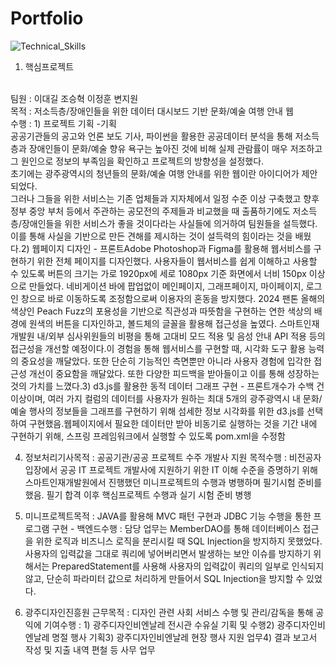# Portfolio
![Technical_Skills](https://github.com/baekdori/Portfolio/assets/155928591/bc424cb2-ca64-4e01-b152-e2179e9af012)

1. 핵심프로젝트
<br>
팀원 : 이대길 조승혁 이정훈 변지원
 <br>
목적 : 저소득층/장애인들을 위한 데이터 대시보드 기반 문화/예술 여행 안내 웹
<br>
수행 : 1) 프로젝트 기획 -기획
<br>
공공기관들의 공고와 언론 보도 기사, 파이썬을 활용한 공공데이터 분석을 통해 저소득층과 장애인들이 문화/예술 향유 욕구는 높아진 것에 비해 실제 관람률이 매우 저조하고 그 원인으로 정보의 부족임을 확인하고 프로젝트의 방향성을 설정했다.
<br>
초기에는 광주광역시의 청년들의 문화/예술 여행 안내를 위한 웹이란 아이디어가 제안되었다.
<br>
그러나 그들을 위한 서비스는 기존 업체들과 지자체에서 일정 수준 이상 구축했고 향후 정부 중앙 부처 등에서 주관하는 공모전의 주제들과 비교했을 때 출품하기에도 저소득층/장애인들을 위한 서비스가 좋을 것이다라는 사실들에 의거하여 팀원들을 설득했다.이를 통해 사실을 기반으로 만든 견해를 제시하는 것이 설득력의 힘이라는 것을 배웠다.2) 웹페이지 디자인 - 프론트Adobe Photoshop과 Figma를 활용해 웹서비스를 구현하기 위한 전체 페이지를 디자인했다. 사용자들이 웹서비스를 쉽게 이해하고 사용할 수 있도록 버튼의 크기는 가로 1920px에 세로 1080px 기준 화면에서 너비 150px 이상으로 만들었다. 네비게이션 바에 팝업없이 메인페이지, 그래프페이지, 마이페이지, 로그인 창으로 바로 이동하도록 조정함으로써 이용자의 혼동을 방지했다. 2024 팬톤 올해의 색상인 Peach Fuzz의 포용성을 기반으로 직관성과 따뜻함을 구현하는 연한 색상의 배경에 원색의 버튼을 디자인하고, 볼드체의 글꼴을 활용해 접근성을 높였다. 스마트인재개발원 내/외부 심사위원들의 비평을 통해 고대비 모드 적용 및 음성 안내 API 적용 등의 접근성을 개선할 예정이다.이 경험을 통해 웹서비스를 구현할 때, 시각화 도구 활용 능력의 중요성을 깨달았다. 또한 단순히 기능적인 측면뿐만 아니라 사용자 경험에 입각한 접근성 개선이 중요함을 깨달았다. 또한 다양한 피드백을 받아들이고 이를 통해 성장하는 것의 가치를 느꼈다.3) d3.js를 활용한 동적 데이터 그래프 구현 - 프론트개수가 수백 건 이상이며, 여러 가지 컬럼의 데이터를 사용자가 원하는 최대 5개의 광주광역시 내 문화/예술 행사의 정보들을 그래프를 구현하기 위해 섬세한 정보 시각화를 위한 d3.js를 선택하여 구현했음.웹페이지에서 필요한 데이터만 받아 비동기로 실행하는 것을 기간 내에 구현하기 위해, 스프링 프레임워크에서 실행할 수 있도록 pom.xml을 수정함

4. 정보처리기사목적 : 공공기관/공공 프로젝트 수주 개발사 지원 목적수행 : 비전공자 입장에서 공공 IT 프로젝트 개발사에 지원하기 위한 IT 이해 수준을 증명하기 위해 스마트인재개발원에서 진행했던 미니프로젝트의 수행과 병행하며 필기시험 준비를 했음. 필기 합격 이후 핵심프로젝트 수행과 실기 시험 준비 병행
5. 미니프로젝트목적 : JAVA를 활용해 MVC 패턴 구현과 JDBC 기능 수행을 통한 프로그램 구현 - 백엔드수행 : 담당 업무는 MemberDAO를 통해 데이터베이스 접근을 위한 로직과 비즈니스 로직을 분리시킬 때 SQL Injection을 방지하지 못했었다. 사용자의 입력값을 그대로 쿼리에 넣어버리면서 발생하는 보안 이슈를 방지하기 위해서는 PreparedStatement를 사용해 사용자의 입력값이 쿼리의 일부로 인식되지 않고, 단순히 파라미터 값으로 처리하게 만들어서 SQL Injection을 방지할 수 있었다.

6. 광주디자인진흥원 근무목적 : 디자인 관련 사회 서비스 수행 및 관리/감독을 통해 공익에 기여수행 : 1) 광주디자인비엔날레 전시관 수유실 기획 및 수행2) 광주디자인비엔날레 명절 행사 기획3) 광주디자인비엔날레 현장 행사 지원 업무4) 결과 보고서 작성 및 지출 내역 편철 등 사무 업무
